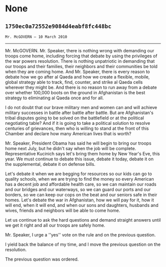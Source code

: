 # None
## `1750ec0a72552e9084d4eabf8fc448bc`
`Mr. McGOVERN — 10 March 2010`

---


Mr. McGOVERN. Mr. Speaker, there is nothing wrong with demanding our 
troops come home, including forcing that debate by using the privileges 
of the war powers resolution. There is nothing unpatriotic in demanding 
that our troops and their families, their neighbors and their 
communities be told when they are coming home. And Mr. Speaker, there 
is every reason to debate how we go after al Qaeda and how we create a 
flexible, mobile, global strategy able to track, find, counter, and 
strike al Qaeda cells wherever they might be. And there is no reason to 
run away from a debate over whether 100,000 boots on the ground in 
Afghanistan is the best strategy to eliminating al Qaeda once and for 
all.

I do not doubt that our brave military men and women can and will 
achieve military successes in battle after battle after battle. But are 
Afghanistan's tribal disputes going to be solved on the battlefield or 
at the political negotiating table? And if it is going to take a 
political solution to resolve centuries of grievances, then who is 
willing to stand at the front of this Chamber and declare how many 
American lives that is worth?

Mr. Speaker, President Obama has said he will begin to bring our 
troops home next July, but he didn't say when the job will be complete. 
Representative Kucinich says let's bring them home by New Year's Eve, 
this year. We must continue to debate this issue, debate it today, 
debate it on the supplemental, debate it on defense bills.

Let's debate it when we are begging for resources so our kids can go 
to quality schools, when we are trying to find the money so every 
American has a decent job and affordable health care, so we can 
maintain our roads and our bridges and our waterways, so we can guard 
our ports and our borders, so we can keep our cops on the beat and our 
seniors safe in their homes. Let's debate the war in Afghanistan, how 
we will pay for it, how it will end, when it will end, and when our 
sons and daughters, husbands and wives, friends and neighbors will be 
able to come home.


Let us continue to ask the hard questions and demand straight answers 
until we get it right and all our troops are safely home.

Mr. Speaker, I urge a ''yes'' vote on the rule and on the previous 
question.

I yield back the balance of my time, and I move the previous question 
on the resolution.

The previous question was ordered.